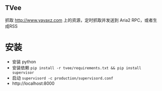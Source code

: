TVee
----

抓取 http://www.yayaxz.com 上的资源，定时抓取并发送到 Aria2 RPC，或者生成RSS

安装
====

* 安装 python
* 安装依赖 `pip install -r tvee/requirements.txt && pip install supervisor`
* 启动 `supervisord -c production/supervisord.conf`
* http://localhost:8000
